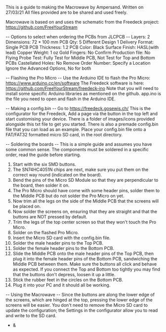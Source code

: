 This is a guide to making the Macrowave by Ampersand.
Written on 27/03/21
All files provided are to be shared and used freely.

Macrowave is based on and uses the schematic from the Freedeck project: https://github.com/FreeYourStream

-- Options to select when ordering the PCBs from JLCPCB --
Layers: 2
Dimensions: 72 * 100 mm
PCB Qty: 5
Different Design 1
Delivery Format: Single PCB
PCB Thickness: 1.2
PCB Color: Black
Surface Finish: HASL(with lead)
Copper Weight: 1 oz
Gold Fingers: No
Confirm Production file: No
Flying Probe Test: Fully Test for Middle PCB, Not Test for Top and Bottom PCBs
Castellated Holes: No
Remove Order Number: Specify a Location
Ignore the Advanced Options, No for both

-- Flashing the Pro Micro --
Use the Arduino IDE to flash the Pro Micro: https://www.arduino.cc/en/software
The Freedeck software is here: https://github.com/FreeYourStream/freedeck-ino
Note that you will need to install some specific Arduino libraries as mentioned on the github.
app.ino is the file you need to open and flash in the Arduino IDE.

-- Making a config.bin --
Go to https://freedeck.gosewis.ch/
This is the configurator for the Freedeck, Add a page via the button in the top left and start customising your device.
There is a folder of images/icons provided alongside this txt file to get you started. There is also a premade config.bin file that you can load as an example.
Place your config.bin file onto a FAT/FAT32 formatted micro SD card, in the root directory.

-- Soldering the boards --
This is a simple guide and assumes you have some common sense.
The components must be soldered in a specific order, read the guide before starting.
1. Start with the six SMD buttons.
2. The SN74HC4051N chips are next, make sure you put them on the correct way round (indicated on the board).
3. Bend the pins of the Micro SD Module so that they are perpendicular to the board, then solder it on.
4. The Pro Micro should have come with some header pins, solder them to the Middle PCB but do not solder the Pro Micro on yet.
5. Now trim all the legs on the side of the Middle PCB that the screens will be placed on.
6. Now solder the screens on, ensuring that they are straight and that the buttons are NOT pressed by default.
7. Trim the legs of the top center screen so that they won't touch the Pro Micro.
8. Solder on the flashed Pro Micro.
9. Insert the Micro SD card with the config.bin file.
10. Solder the male header pins to the Top PCB.
11. Solder the female header pins to the Bottom PCB.
12. Slide the Middle PCB onto the male header pins of the Top PCB, then plug it into the female header pins of the Bottom PCB, sandwiching the Middle PCB between them. Make sure the buttons all click and behave as expected. If you connect the Top and Bottom too tightly you may find that the buttons don't depress, loosen it up a little.
13. Stick the rubber feet in the circles on the Bottom PCB.
14. Plug it into your PC and it should all be working.

-- Using the Macrowave --
Since the buttons are along the lower edge of the screens, which are hinged at the top, pressing the lower edge of the screens will be easier.
You don't need to remove the Micro SD card to update the configuration; the Settings in the configurator allow you to read and write to the SD card.


- &
